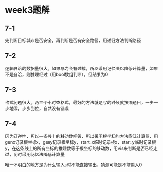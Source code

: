 # week3题解

## 7-1

先判断目标城市是否安全，再判断是否有安全路径，用递归方法判断路径

## 7-2

逻辑自洽的数据量很大，如果暴力会有过载，所以采用记忆法以降低计算量，如果不是自洽，则推理经过（用bool数组判断），但结果为0

## 7-3

格式问题很大，两三个小时查格式，最好的方法就是写的时候就按照题目，一步一步地写，步步到位，自然没有错误

## 7-4

因为可逆性，所以一条线上的移动数相等，所以采用根坐标的方法降低计算量，用genx记录根坐标x，geny记录根坐标y，start_x临时记录根x，start_y临时记录根y，在这条线上的所有坐标的推理数等于根坐标的移动数，用vis来判断是否已经走过，同时采用记忆法降低计算量

唯一不明白的地方是为什么输入a时不能直接输出，猜测可能是不能输入0
